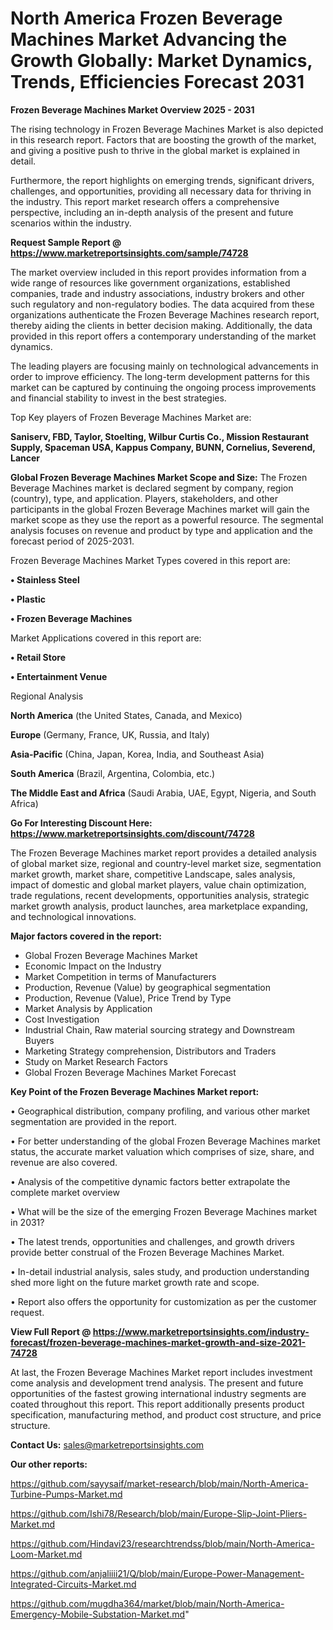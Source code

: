 # North America Frozen Beverage Machines Market Advancing the Growth Globally: Market Dynamics, Trends, Efficiencies Forecast 2031

<Strong> Frozen Beverage Machines Market Overview 2025 - 2031</strong>

The rising technology in Frozen Beverage Machines Market is also depicted in this research report. Factors that are boosting the growth of the market, and giving a positive push to thrive in the global market is explained in detail.

Furthermore, the report highlights on emerging trends, significant drivers, challenges, and opportunities, providing all necessary data for thriving in the industry. This report market research offers a comprehensive perspective, including an in-depth analysis of the present and future scenarios within the industry.

<strong>Request Sample Report @ <a href=https://www.marketreportsinsights.com/sample/74728>https://www.marketreportsinsights.com/sample/74728</a></strong>

The market overview included in this report provides information from a wide range of resources like government organizations, established companies, trade and industry associations, industry brokers and other such regulatory and non-regulatory bodies. The data acquired from these organizations authenticate the Frozen Beverage Machines research report, thereby aiding the clients in better decision making. Additionally, the data provided in this report offers a contemporary understanding of the market dynamics.

The leading players are focusing mainly on technological advancements in order to improve efficiency. The long-term development patterns for this market can be captured by continuing the ongoing process improvements and financial stability to invest in the best strategies.

Top Key players of Frozen Beverage Machines Market are:

<strong>Saniserv, FBD, Taylor, Stoelting, Wilbur Curtis Co., Mission Restaurant Supply, Spaceman USA, Kappus Company, BUNN, Cornelius, Severend, Lancer</strong>

<strong><b>Global Frozen Beverage Machines Market Scope and Size:</b></strong>
The Frozen Beverage Machines market is declared segment by company, region (country), type, and application. Players, stakeholders, and other participants in the global Frozen Beverage Machines market will gain the market scope as they use the report as a powerful resource. The segmental analysis focuses on revenue and product by type and application and the forecast period of 2025-2031.

Frozen Beverage Machines Market Types covered in this report are:

<strong>• Stainless Steel

• Plastic

• Frozen Beverage Machines</strong>

Market Applications covered in this report are:

<strong>• Retail Store

• Entertainment Venue</strong> 

Regional Analysis

<strong>North America</strong> (the United States, Canada, and Mexico)

<strong>Europe</strong> (Germany, France, UK, Russia, and Italy)

<strong>Asia-Pacific</strong> (China, Japan, Korea, India, and Southeast Asia)

<strong>South America</strong> (Brazil, Argentina, Colombia, etc.)

<strong>The Middle East and Africa</strong> (Saudi Arabia, UAE, Egypt, Nigeria, and South Africa)

<strong>Go For Interesting Discount Here: <a href=https://www.marketreportsinsights.com/discount/74728>https://www.marketreportsinsights.com/discount/74728</a></strong>

The Frozen Beverage Machines market report provides a detailed analysis of global market size, regional and country-level market size, segmentation market growth, market share, competitive Landscape, sales analysis, impact of domestic and global market players, value chain optimization, trade regulations, recent developments, opportunities analysis, strategic market growth analysis, product launches, area marketplace expanding, and technological innovations.

<strong><b>Major factors covered in the report:</b></strong>
<ul>
  <li>Global Frozen Beverage Machines Market </li>
  <li>Economic Impact on the Industry</li>
  <li>Market Competition in terms of Manufacturers</li>
  <li>Production, Revenue (Value) by geographical segmentation</li>
  <li>Production, Revenue (Value), Price Trend by Type</li>
  <li>Market Analysis by Application</li>
  <li>Cost Investigation</li>
  <li>Industrial Chain, Raw material sourcing strategy and Downstream Buyers</li>
  <li>Marketing Strategy comprehension, Distributors and Traders</li>
  <li>Study on Market Research Factors</li>
  <li>Global Frozen Beverage Machines Market Forecast</li>
</ul>

<strong><b>Key Point of the Frozen Beverage Machines Market report:</b></strong>

• Geographical distribution, company profiling, and various other market segmentation are provided in the report.

• For better understanding of the global Frozen Beverage Machines market status, the accurate market valuation which comprises of size, share, and revenue are also covered.

• Analysis of the competitive dynamic factors better extrapolate the complete market overview

• What will be the size of the emerging Frozen Beverage Machines market in 2031?

• The latest trends, opportunities and challenges, and growth drivers provide better construal of the Frozen Beverage Machines Market.

• In-detail industrial analysis, sales study, and production understanding shed more light on the future market growth rate and scope.

• Report also offers the opportunity for customization as per the customer request.

<strong><b>View Full Report @ <a href=https://www.marketreportsinsights.com/industry-forecast/frozen-beverage-machines-market-growth-and-size-2021-74728>https://www.marketreportsinsights.com/industry-forecast/frozen-beverage-machines-market-growth-and-size-2021-74728</a></b></strong>


At last, the Frozen Beverage Machines Market report includes investment come analysis and development trend analysis. The present and future opportunities of the fastest growing international industry segments are coated throughout this report. This report additionally presents product specification, manufacturing method, and product cost structure, and price structure.

<strong>Contact Us:</strong>
sales@marketreportsinsights.com

<strong>Our other reports:</strong>

<a href=https://github.com/sayysaif/market-research/blob/main/North-America-Turbine-Pumps-Market.md>https://github.com/sayysaif/market-research/blob/main/North-America-Turbine-Pumps-Market.md</a>

<a href=https://github.com/Ishi78/Research/blob/main/Europe-Slip-Joint-Pliers-Market.md>https://github.com/Ishi78/Research/blob/main/Europe-Slip-Joint-Pliers-Market.md</a>

<a href=https://github.com/Hindavi23/researchtrendss/blob/main/North-America-Loom-Market.md>https://github.com/Hindavi23/researchtrendss/blob/main/North-America-Loom-Market.md</a>

<a href=https://github.com/anjaliiii21/Q/blob/main/Europe-Power-Management-Integrated-Circuits-Market.md>https://github.com/anjaliiii21/Q/blob/main/Europe-Power-Management-Integrated-Circuits-Market.md</a>

<a href=https://github.com/mugdha364/market/blob/main/North-America-Emergency-Mobile-Substation-Market.md>https://github.com/mugdha364/market/blob/main/North-America-Emergency-Mobile-Substation-Market.md</a>"
